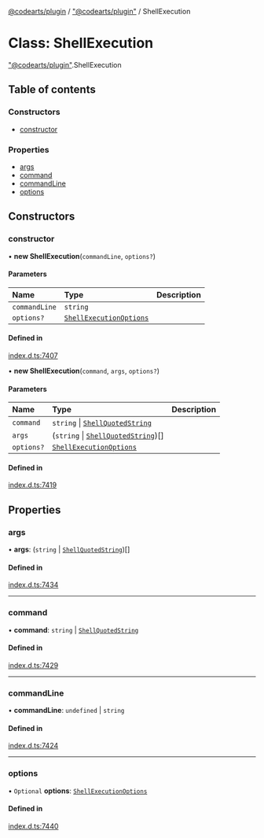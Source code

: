[@codearts/plugin](../README.md) / ["@codearts/plugin"](../modules/_codearts_plugin_.md) / ShellExecution

# Class: ShellExecution

["@codearts/plugin"](../modules/_codearts_plugin_.md).ShellExecution

## Table of contents

### Constructors

- [constructor](codearts_plugin_.ShellExecution.md#constructor)

### Properties

- [args](codearts_plugin_.ShellExecution.md#args)
- [command](codearts_plugin_.ShellExecution.md#command)
- [commandLine](codearts_plugin_.ShellExecution.md#commandline)
- [options](codearts_plugin_.ShellExecution.md#options)

## Constructors

### constructor

• **new ShellExecution**(`commandLine`, `options?`)

#### Parameters

| Name | Type | Description |
| :------ | :------ | :------ |
| `commandLine` | `string` |  |
| `options?` | [`ShellExecutionOptions`](../interfaces/codearts_plugin_.ShellExecutionOptions.md) |  |

#### Defined in

[index.d.ts:7407](https://github.com/huaweicloud/cloudide-plugin-api/blob/203b986/index.d.ts#L7407)

• **new ShellExecution**(`command`, `args`, `options?`)

#### Parameters

| Name | Type | Description |
| :------ | :------ | :------ |
| `command` | `string` \| [`ShellQuotedString`](../interfaces/codearts_plugin_.ShellQuotedString.md) |  |
| `args` | (`string` \| [`ShellQuotedString`](../interfaces/codearts_plugin_.ShellQuotedString.md))[] |  |
| `options?` | [`ShellExecutionOptions`](../interfaces/codearts_plugin_.ShellExecutionOptions.md) |  |

#### Defined in

[index.d.ts:7419](https://github.com/huaweicloud/cloudide-plugin-api/blob/203b986/index.d.ts#L7419)

## Properties

### args

• **args**: (`string` \| [`ShellQuotedString`](../interfaces/codearts_plugin_.ShellQuotedString.md))[]

#### Defined in

[index.d.ts:7434](https://github.com/huaweicloud/cloudide-plugin-api/blob/203b986/index.d.ts#L7434)

___

### command

• **command**: `string` \| [`ShellQuotedString`](../interfaces/codearts_plugin_.ShellQuotedString.md)

#### Defined in

[index.d.ts:7429](https://github.com/huaweicloud/cloudide-plugin-api/blob/203b986/index.d.ts#L7429)

___

### commandLine

• **commandLine**: `undefined` \| `string`

#### Defined in

[index.d.ts:7424](https://github.com/huaweicloud/cloudide-plugin-api/blob/203b986/index.d.ts#L7424)

___

### options

• `Optional` **options**: [`ShellExecutionOptions`](../interfaces/codearts_plugin_.ShellExecutionOptions.md)

#### Defined in

[index.d.ts:7440](https://github.com/huaweicloud/cloudide-plugin-api/blob/203b986/index.d.ts#L7440)
